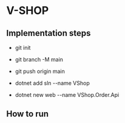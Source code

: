 # V-SHOP

## Implementation steps

* git init
* git branch -M main
* git push origin main

* dotnet add sln --name VShop
* dotnet new web --name VShop.Order.Api

## How to run
